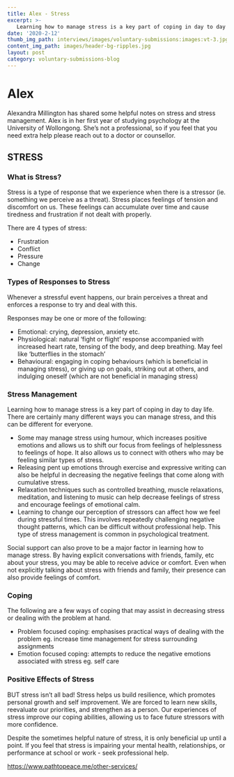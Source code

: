 ```yaml
---
title: Alex - Stress
excerpt: >-
   Learning how to manage stress is a key part of coping in day to day life. 
date: '2020-2-12'
thumb_img_path: interviews/images/voluntary-submissions:images:vt-3.jpg.jpg
content_img_path: images/header-bg-ripples.jpg
layout: post
category: voluntary-submissions-blog
---
```


# Alex
Alexandra Millington has shared some helpful notes on stress and stress management. Alex is in her first year of studying psychology at the University of Wollongong. She’s not a professional, so if you feel that you need extra help please reach out to a doctor or counsellor.

## STRESS

### What is Stress?
Stress is a type of response that we experience when there is a stressor (ie. something we perceive as a threat). Stress places feelings of tension and discomfort on us. These feelings can accumulate over time and cause tiredness and frustration if not dealt with properly.

There are 4 types of stress:
+ Frustration
+ Conflict
+ Pressure
+ Change

### Types of Responses to Stress
Whenever a stressful event happens, our brain perceives a threat and enforces a response to try and deal with this.

Responses may be one or more of the following:
+ Emotional: crying, depression, anxiety etc.
+ Physiological: natural ‘fight or flight’ response accompanied with increased heart rate, tensing of the body, and deep breathing. May feel like ‘butterflies in the stomach’
+ Behavioural: engaging in coping behaviours (which is beneficial in managing stress), or giving up on goals, striking out at others, and indulging oneself (which are not beneficial in managing stress)

### Stress Management
Learning how to manage stress is a key part of coping in day to day life. There are certainly many different ways you can manage stress, and this can be different for everyone.
+ Some may manage stress using humour, which increases positive emotions and allows us to shift our focus from feelings of helplessness to feelings of hope. It also allows us to connect with others who may be feeling similar types of stress. 
+ Releasing pent up emotions through exercise and expressive writing can also be helpful in decreasing the negative feelings that come along with cumulative stress.
+ Relaxation techniques such as controlled breathing, muscle relaxations, meditation, and listening to music can help decrease feelings of stress and encourage feelings of emotional calm.
+ Learning to change our perception of stressors can affect how we feel during stressful times. This involves repeatedly challenging negative thought patterns, which can be difficult without professional help. This type of stress management is common in psychological treatment.

Social support can also prove to be a major factor in learning how to manage stress. By having explicit conversations with friends, family, etc about your stress, you may be able to receive advice or comfort. Even when not explicitly talking about stress with friends and family, their presence can also provide feelings of comfort.

### Coping
The following are a few ways of coping that may assist in decreasing stress or dealing with the problem at hand.

+ Problem focused coping: emphasises practical ways of dealing with the problem eg. increase time management for stress surrounding assignments
+ Emotion focused coping: attempts to reduce the negative emotions associated with stress eg. self care

### Positive Effects of Stress
BUT stress isn’t all bad! Stress helps us build resilience, which promotes personal growth and self improvement. We are forced to learn new skills, reevaluate our priorities, and strengthen as a person. Our experiences of stress improve our coping abilities, allowing us to face future stressors with more confidence. 

Despite the sometimes helpful nature of stress, it is only beneficial up until a point. If you feel that stress is impairing your mental health, relationships, or performance at school or work - seek professional help.

https://www.pathtopeace.me/other-services/



